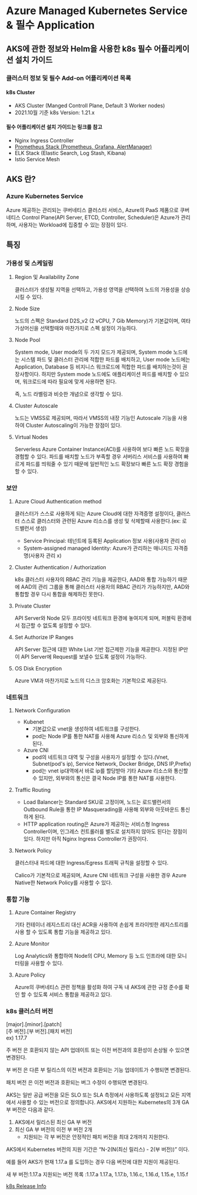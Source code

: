 # Azure Managed Kubernetes Service & 필수 Application
## AKS에 관한 정보와 Helm을 사용한 k8s 필수 어플리케이션 설치 가이드
### 클러스터 정보 및 필수 Add-on 어플리케이션 목록
#### k8s Cluster
- AKS Cluster (Manged Controll Plane, Default 3 Worker nodes)
- 2021.10월 기준 k8s Version: 1.21.x
#### 필수 어플리케이션 설치 가이드는 링크를 참고
- Nginx Ingress Controller
- [Prometheus Stack (Prometheus, Grafana, AlertManager)](monitoring)
- ELK Stack (Elastic Search, Log Stash, Kibana)
- Istio Service Mesh
## AKS 란?
### Azure Kubernetes Service
Azure 제공하는 관리되는 쿠버네티스 클러스터 서비스, Azure의 PaaS 제품으로 쿠버네티스 Control Plane(API Server, ETCD, Controller, Scheduler)은 Azure가 관리하며, 사용자는 Workload에 집중할 수 있는 장점이 있다.

## 특징
### 가용성 및 스케일링
1. Region 및 Availability Zone
    
    클러스터가 생성될 지역을 선택하고, 가용성 영역을 선택하여 노드의 가용성을 상승시킬 수 있다.

2. Node Size
    
    노드의 스펙은 Standard D2S_v2 (2 vCPU, 7 Gib Memory)가 기본값이며, 여타 가상머신을 선택할때와 마찬가지로 스펙 설정이 가능하다.

3. Node Pool
    
    System mode, User mode의 두 가지 모드가 제공되며, System mode 노드에는 시스템 파드 및 클러스터 관리에 적합한 파드를 배치하고, User mode 노드에는 Application, Database 등 비지니스 워크로드에 적합한 파드를 배치하는것이 권장사항이다. 하지만 System mode 노드에도 애플리케이션 파드를 배치할 수 있으며, 워크로드에 따라 필요에 맞게 사용하면 된다. 

    즉, 노드 라벨링과 비슷한 개념으로 생각할 수 있다.
    
4. Cluster Autoscale
    
    노드는 VMSS로 제공되며, 따라서 VMSS의 내장 기능인 Autoscale 기능을 사용하여 Cluster Autoscaling이 가능한 장점이 있다.
    
5. Virtual Nodes
    
    Serverless Azure Container Instance(ACI)를 사용하여 보다 빠른 노드 확장을 경험할 수 있다. 파드를 배치할 노드가 부족할 경우 서버리스 서비스를 사용하여 빠르게 파드를 띄워줄 수 있기 때문에 일반적인 노드 확장보다 빠른 노드 확장 경험을 할 수 있다.
    

### 보안
1. Azure Cloud Authentication method
    
    클러스터가 스스로 사용하게 되는 Azure Cloud에 대한 자격증명 설정이다, 클러스터 스스로 클러스터와 관련된 Azure 리소스를 생성 및 삭제할때 사용한다.(ex: 로드밸런서 생성)
    
    - Service Principal: 테넌트에 등록된 Application 정보 사용(사용자 관리 o)
    - System-assigned managed Identity: Azure가 관리하는 매니지드 자격증명(사용자 관리 x)

2. Cluster Authentication / Authorization
    
    k8s 클러스터 사용자의 RBAC 관리 기능을 제공한다, AAD와 통합 가능하기 때문에 AAD의 관리 그룹을 통해 클러스터 사용자의 RBAC 관리가 가능하지만, AAD와 통합할 경우 다시 통합을 해제하진 못한다.
    
3. Private Cluster
    
    API Server와 Node 모두 프라이빗 네트워크 환경에 놓여지게 되며, 퍼블릭 환경에서 접근할 수 없도록 설정할 수 있다.
    
4. Set Authorize IP Ranges
    
    API Server 접근에 대한 White List 기반 접근제한 기능을 제공한다. 지정된 IP만이 API Server에 Request를 보낼수 있도록 설정이 가능하다.
    
5. OS Disk Encryption
    
    Azure VM과 마찬가지로 노드의 디스크 암호화는 기본적으로 제공된다.
    

### 네트워크
1. Network Configuration
    - Kubenet
        - 기본값으로 vnet을 생성하여 네트워크를 구성한다.
        - pod는 Node IP를 통한 NAT를 사용해 Azure 리소스 및 외부와 통신하게 된다.
    - Azure CNI
        - pod의 네트워크 대역 및 구성을 사용자가 설정할 수 있다.(Vnet, Subnet(pod's ip), Service Network, Docker Bridge, DNS IP,Prefix)
        - pod는 vnet ip대역에서 바로 ip를 할당받아 기타 Azure 리소스와 통신할 수 있지만, 외부와의 통신은 결국 Node IP를 통한 NAT를 사용한다.
2. Traffic Routing
    - Load Balancer는 Standard SKU로 고정이며, 노드는 로드밸런서의 Outbound Rule을 통한 IP Masquerading을 사용해 외부와 아웃바운드 통신하게 된다.
    - HTTP application routing은 Azure가 제공하는 서비스형 Ingress Controller이며, 인그레스 컨트롤러를 별도로 설치하지 않아도 된다는 장점이 있다. 하지만 아직 Nginx Ingress Controller가 권장이다.
3. Network Policy
    
    클러스터내 파드에 대한 Ingress/Egress 트래픽 규칙을 설정할 수 있다.
    
    Calico가 기본적으로 제공되며, Azure CNI 네트워크 구성을 사용한 경우 Azure Native한 Network Policy를 사용할 수 있다.
    
### 통합 기능
1. Azure Container Registry
    
    기타 컨테이너 레지스트리 대신 ACR을 사용하여 손쉽게 프라이빗한 레지스트리를 사용 할 수 있도록 통합 기능을 제공하고 있다.
    
2. Azure Monitor
    
    Log Analytics와 통합하여 Node의 CPU, Memory 등 노드 인프라에 대한 모니터링을 사용할 수 있다.
    
3. Azure Policy
    
    Azure의 쿠버네티스 관련 정책을 활성화 하여 구독 내 AKS에 관한 규정 준수를 확인 할 수 있도록 서비스 통합을 제공하고 있다.
### k8s 클러스터 버전
<p>
[major].[minor].[patch] <br>
[주 버전].[부 버전].[패치 버전] <br>
ex) 1.17.7 <br>

주 버전 은 호환되지 않는 API 업데이트 또는 이전 버전과의 호환성이 손상될 수 있으면 변경된다.

부 버전 은 다른 부 릴리스의 이전 버전과 호환되는 기능 업데이트가 수행되면 변경된다.

패치 버전 은 이전 버전과 호환되는 버그 수정이 수행되면 변경된다.

AKS는 일반 공급 버전을 모든 SLO 또는 SLA 측정에서 사용하도록 설정되고 모든 지역에서 사용할 수 있는 버전으로 정의합니다. AKS에서 지원하는 Kubernetes의 3개 GA 부 버전은 다음과 같다.
1. AKS에서 릴리스된 최신 GA 부 버전
2. 최신 GA 부 버전의 이전 부 버전 2개
    - 지원되는 각 부 버전은 안정적인 패치 버전을 최대 2개까지 지원한다.

AKS에서 Kubernetes 버전의 지원 기간은 “N-2(N(최신 릴리스) - 2(부 버전))” 이다.

예를 들어 AKS가 현재 1.17.a 를 도입하는 경우 다음 버전에 대한 지원이 제공된다.

새 부 버전:1.17.a
지원되는 버전 목록 :1.17.a	1.17.a, 1.17.b, 1.16.c, 1.16.d, 1.15.e, 1.15.f
</p>

[k8s Release Info](https://en.wikipedia.org/wiki/Kubernetes#History)